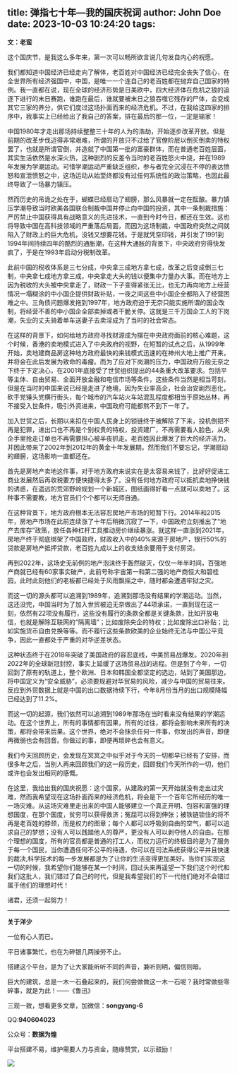 title: 弹指七十年—我的国庆祝词
author: John Doe
date: 2023-10-03 10:24:20
tags:
---
**文：老蛮**<!--more-->

这个国庆节，是我这么多年来，第一次可以畅所欲言说几句发自内心的祝愿。

我们都知道中国经济已经走向了解体，老百姓对中国经济已经完全丧失了信心，在全世界所有经济强国中，中国，是唯一一个连自己的老百姓都在抛弃自己国家的特例。我一直都在说，现在全球的经济形势是日美欧中，四大经济体在危机之狼的追逐下进行的末日赛跑，谁跑在最后，谁就要被末日之狼吞噬它残存的尸体，会变成其它三家的养分，供它们度过这场扑面而来的经济危机。不过，在我给这四家的排序中，我事实上已经给出了我自己的答案，排在最后的那一位，一定是输家！

中国1980年才走出那场持续整整三十年的人为的浩劫，开始逐步改革开放。但是前期的改革步伐迈得非常艰难，所谓的开放只不过给了官僚阶层以倒买倒卖的特权罢了，也就是所谓官倒，并造就了中国第一批的富豪群体，而在普通老百姓层面，其实生活依然是水深火热，这种剧烈的反差令当时的老百姓怒火中烧，并在1989年发展为学潮运动。可惜学潮运动严重缺乏组织，参与者完全沉浸在不停的表达愤怒和宣泄愤怒之中，这场运动从始至终都没有过任何系统性的政治策略，也因此最终导致了一场暴力镇压。

然而历史的吊诡之处在于，蝴蝶已经扇动了翅膀，那么风暴就一定在酝酿。暴力镇压学潮导致当时欧美各国联合制裁中国并停止向中国的投资，其中一条制裁措施：严厉禁止中国获得具有战略意义的先进技术，一直到今时今日，都还在生效。这也将导致中国在高科技领域的严重落后局面，而因为这场制裁，中国政府突然之间就陷入了财政上的巨大危机，没钱又想要花钱。于是就凭空印钱，并引发了1991到1994年间持续四年的酷烈的通胀潮，在这种大通胀的背景下，中央政府穷得快发疯了，于是在1993年启动分税制改革。

此前中国的税收体系是三七分成，中央拿三成地方拿七成，改革之后变成倒三七制，中央拿七成地方拿三成，中央拿走大头的钱以便集中力量办大事。而在地方上因为税收的大头被中央拿走了，财政一下子变得紧张无比，也无力再向地方上经营情况一塌糊涂的中小国企提供财政补贴，一夜之间这些中小国企全都陷入了经营困难之中。三角债问题爆发拖到1997年，地方政府迫于无奈只能实施所谓的国企改制，将经营不善的中小国企全部卖掉或者干脆关停。这就是三千万国企工人的下岗潮，失业的丈夫骑着单车送妻子去卖淫成为了当时的社会常态。

在这样的背景下，如何给地方政府寻找财源成为摆在中央政府面前的核心难题，这个时候，香港的卖地模式进入了中央政府的视野，在短暂的试点之后，从1999年开始，卖地建商品房这种地方政府最快的来钱模式迅速的在神州大地上推广开来，并将会在此后发展为致命的毒瘤。而为了应对下岗潮的压力，中国政府万般无奈之下终于下定决心，在2001年底接受了世贸组织提出的44条重大改革要求。包括平等主体、自由贸易、全面开放金融和电信市场等条件，这些条件当然是相当苛刻，但是在当时的中国来说已经是走进了绝境，因为失业率高企，社会治安剧烈恶化，砍手党锤头党横行街头，每个城市的汽车站火车站混乱程度都相当于原始丛林，再不接受入世条件，吸引外资进来，中国政府可能都熬不到下一年了。

加入世贸之后，长期以来扣在中国人民身上的锁链终于被解除了下来，投机倒把不再是犯罪，进出口也不再是个别权贵的特权，投资建厂，不再需要看人脸色，从央企手里抢走订单也不再需要担心被半夜抓走。老百姓因此爆发了巨大的经济活力，并因此带来了2002年到2012年的黄金十年发展期。然而我们不要忘记，学潮扇动的翅膀，这场影响一直都还在。

首先是房地产卖地这件事，对于地方政府来说实在是太容易来钱了，比好好促进工商业发展然后再收税要方便快捷得太多了。没有任何地方政府可以抵抗卖地挣快钱的诱惑，在遥远的荒郊野岭规划一个新城区，图纸画得好看一点就可以卖地了。这种事不需要教，地方官员们个个都可以无师自通。

在这种背景下，地方政府根本无法容忍房地产市场的短暂下行。2014年和2015年，房地产市场在此前连续涨了十年后稍微沉寂了一下，中国政府立刻推出了“地产去库存”政策，放任各种杠杆工具推动房价继续暴涨。就这样一直涨到2021年，房地产终于彻底绑架了中国政府，财政收入中的40%来源于房地产，银行50%的贷款是房地产抵押贷款，老百姓九成以上的收支结余要用于支付房贷。

再到2022年，这场史无前例的地产泡沫终于轰然破灭，仅仅一年半时间，百强地产商就已经有60家事实破产，此前号称宇宙第一和第二强的地产商恒大和碧桂园，此时此刻他们的老板都已经处于风雨飘摇之中，随时都会遭遇牢狱之灾。

而这一切的源头都可以追溯到1989年，追溯到那场没有结果的学潮运动。当然，这还没完，中国当时为了加入世贸被迫无奈做出了44项承诺，一直到现在这一刻，依然有22项没有履行，这些没有履行的条款全都是关键条款，比如开放电信，也就是解除互联网的“隔离墙”；比如废除央企的特权；比如废除出口补贴；比如实施货币自由兑换等等。而不履行这些条款欧美的企业始终无法与中国公平竞争，因此一直都处于严重的对华逆差状态。

这种状态终于在2018年突破了美国政府的容忍底线，中美贸易战爆发。2020年到2022年的全球新冠封控，事实上延缓了这场贸易战的进程。但是到了今年，一切回到了原有的轨道上，整个欧洲、日本和韩国全都坚定的选边，站到了美国那边，将中国定义为“安全威胁”，必须要规避对华贸易的风险，减少与中国的贸易往来。反应到外贸数据上就是中国的出口数据持续下行，今年8月份当月的出口规模降幅已经达到了11.2%。

而这一切的起源，我们依然可以追溯到1989年那场在当时看来没有结果的学潮运动。在这个世界上，所有的事情都有因果，所有的过往，都将会影响未来所有的决策，都将会带来后果。这个世界，绝对不会抹杀任何一件事，你发出的声音，即便再微弱也会有回音。你做过的事，即便再琐碎也会有意义。

我们今天回顾历史，会发现在冥冥之中似乎对于今天的一切都早已经有了安排，而很多年之后，当别人再来回顾我们的这一段历史，回顾我们今天所作的一切，他们或许也会发出相同的感慨。

在这里，我给出我的国庆祝愿：这个国家，从建政的第一天开始就没有走出过灾难，然而我希望现在这场扑面而来的经济危机，将会是下一个百年它所经历的唯一一场灾难。从这场灾难里走出来的中国人能够建立一个真正开明、包容和富强的理想国度，在那个国度，贫穷可以获得救济；冤屈可以得到伸张；被铁链锁住的将不再是老百姓的脖颈，而是权力的图章；每个人都可以呼吸到自由的空气，都可以追求自己的梦想；没有人可以践踏他人的尊严，更没有人可以剥夺他人的自由。在那个理想的国度，所有的官员都是普通的打工人，而权力运行的终极目的是为了服务于每一个国民，当你遭遇任何不公平的待遇，你可以在司法系统获得公平并且快速的裁决,科学技术的每一步发展都是为了让你的生活变得更加美好。当你们实现这一切的时候，我希望你们能够在某一个时间，回过头来再遥望一下我们这个时代和我们这批人，我们错过了自己的时代，但是我希望我们的下一代他们绝对不会错过属于他们的理想时代！

诸君，还须一起努力！
- - -
**关于洋少**

一位有心人而已。

平日诸事繁忙，也在为碎银几两操劳不止。

搭建这个平台，是为了让大家能听听不同的声音，兼听则明，偏信则暗。

巨大的建筑，总是一木一石叠起来的，我们何尝做做这一木一石呢？我时常做些零碎事，就是为此！——《鲁迅》

三观一致，想看更多文章，加微信：**songyang-6**

QQ:**940604023**

公众号：**数据为煌**

平台搭建不易，维护需要人力与资金，随缘赞赏，以示鼓励！

![](/images/zanshang.jpg)